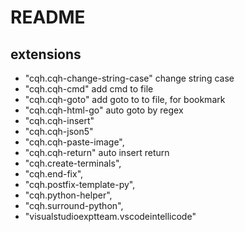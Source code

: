 # README



## extensions


* "cqh.cqh-change-string-case" change string case
* "cqh.cqh-cmd" add cmd to file
* "cqh.cqh-goto" add goto to to file, for bookmark
* "cqh.cqh-html-go" auto goto by regex
* "cqh.cqh-insert"
* "cqh.cqh-json5"
* "cqh.cqh-paste-image",
* "cqh.cqh-return" auto insert return
* "cqh.create-terminals",
* "cqh.end-fix",
* "cqh.postfix-template-py",
* "cqh.python-helper",
* "cqh.surround-python",
* "visualstudioexptteam.vscodeintellicode"

